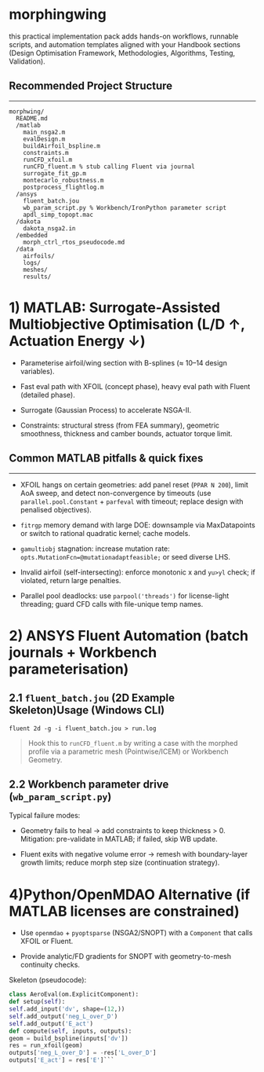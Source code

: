 # morphingwing
this practical implementation pack adds hands-on workflows, runnable scripts, and automation templates aligned with your Handbook sections (Design Optimisation Framework, Methodologies, Algorithms, Testing, Validation).

## Recommended Project Structure
---
```
morphwing/
  README.md
  /matlab
    main_nsga2.m
    evalDesign.m
    buildAirfoil_bspline.m
    constraints.m
    runCFD_xfoil.m
    runCFD_fluent.m % stub calling Fluent via journal
    surrogate_fit_gp.m
    montecarlo_robustness.m
    postprocess_flightlog.m
  /ansys
    fluent_batch.jou
    wb_param_script.py % Workbench/IronPython parameter script
    apdl_simp_topopt.mac
  /dakota
    dakota_nsga2.in
  /embedded
    morph_ctrl_rtos_pseudocode.md
  /data
    airfoils/
    logs/
    meshes/
    results/
```
# 1) MATLAB: Surrogate-Assisted Multiobjective Optimisation (L/D ↑, Actuation Energy ↓)

  * Parameterise airfoil/wing section with B-splines (≈ 10–14 design variables).

  * Fast eval path with XFOIL (concept phase), heavy eval path with Fluent (detailed phase).
  
  * Surrogate (Gaussian Process) to accelerate NSGA-II.
  
  * Constraints: structural stress (from FEA summary), geometric smoothness, thickness and camber bounds, actuator torque limit.

## Common MATLAB pitfalls & quick fixes
---

* XFOIL hangs on certain geometries: add panel reset (```PPAR N 200```), limit AoA sweep, and detect non-convergence by timeouts (use ```parallel.pool.Constant``` + ```parfeval``` with timeout; replace design with penalised objectives).

* ```fitrgp``` memory demand with large DOE: downsample via MaxDatapoints or switch to rational quadratic kernel; cache models.

* ```gamultiobj``` stagnation: increase mutation rate: ```opts.MutationFcn=@mutationadaptfeasible;``` or seed diverse LHS.

* Invalid airfoil (self-intersecting): enforce monotonic x and ```yu>yl``` check; if violated, return large penalties.

* Parallel pool deadlocks: use ```parpool('threads')``` for license-light threading; guard CFD calls with file-unique temp names.

# 2) ANSYS Fluent Automation (batch journals + Workbench parameterisation)

## 2.1 ```fluent_batch.jou``` (2D Example Skeleton)Usage (Windows CLI)
```fluent 2d -g -i fluent_batch.jou > run.log```

> Hook this to ```runCFD_fluent.m``` by writing a case with the morphed profile via a parametric mesh (Pointwise/ICEM) or Workbench Geometry.

## 2.2 Workbench parameter drive (```wb_param_script.py```)
Typical failure modes:

  * Geometry fails to heal → add constraints to keep thickness > 0. Mitigation: pre-validate in MATLAB; if failed, skip WB update.

  * Fluent exits with negative volume error → remesh with boundary-layer growth limits; reduce morph step size (continuation strategy).

# 4)Python/OpenMDAO Alternative (if MATLAB licenses are constrained)

  * Use ```openmdao``` + ```pyoptsparse``` (NSGA2/SNOPT) with a ```Component``` that calls XFOIL or Fluent.
  
  * Provide analytic/FD gradients for SNOPT with geometry-to-mesh continuity checks.

Skeleton (pseudocode):
```python
class AeroEval(om.ExplicitComponent):
def setup(self):
self.add_input('dv', shape=(12,))
self.add_output('neg_L_over_D')
self.add_output('E_act')
def compute(self, inputs, outputs):
geom = build_bspline(inputs['dv'])
res = run_xfoil(geom)
outputs['neg_L_over_D'] = -res['L_over_D']
outputs['E_act'] = res['E']```
